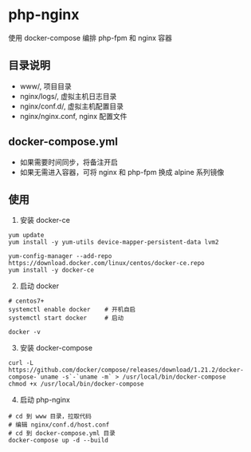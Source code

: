 # php-nginx
使用 docker-compose 编排 php-fpm 和 nginx 容器

## 目录说明
- www/, 项目目录
- nginx/logs/, 虚拟主机日志目录
- nginx/conf.d/, 虚拟主机配置目录
- nginx/nginx.conf, nginx 配置文件

## docker-compose.yml
- 如果需要时间同步，将备注开启
- 如果无需进入容器，可将 nginx 和 php-fpm 换成 alpine 系列镜像

## 使用
1. 安装 docker-ce
```shell
yum update
yum install -y yum-utils device-mapper-persistent-data lvm2

yum-config-manager --add-repo https://download.docker.com/linux/centos/docker-ce.repo
yum install -y docker-ce
```

2. 启动 docker
```shell
# centos7+
systemctl enable docker    # 开机自启
systemctl start docker     # 启动

docker -v
```

3. 安装 docker-compose
```shell
curl -L https://github.com/docker/compose/releases/download/1.21.2/docker-compose-`uname -s`-`uname -m` > /usr/local/bin/docker-compose
chmod +x /usr/local/bin/docker-compose
```

4. 启动 php-nginx
```shell
# cd 到 www 目录，拉取代码
# 编辑 nginx/conf.d/host.conf
# cd 到 docker-compose.yml 目录
docker-compose up -d --build
```
